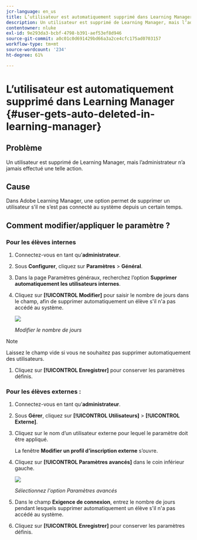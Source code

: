 ```yaml
---
jcr-language: en_us
title: L’utilisateur est automatiquement supprimé dans Learning Manager
description: Un utilisateur est supprimé de Learning Manager, mais l’administrateur n’a jamais effectué une telle action.
contentowner: nluke
exl-id: 9e293da3-bcbf-4798-b391-aef53ef8d946
source-git-commit: a0c01c0d691429bd66a3a2ce4cfc175ad0703157
workflow-type: tm+mt
source-wordcount: '234'
ht-degree: 61%

---
```


# L’utilisateur est automatiquement supprimé dans Learning Manager {#user-gets-auto-deleted-in-learning-manager}

## Problème

Un utilisateur est supprimé de Learning Manager, mais l’administrateur n’a jamais effectué une telle action.

## Cause

Dans Adobe Learning Manager, une option permet de supprimer un utilisateur s’il ne s’est pas connecté au système depuis un certain temps.

## Comment modifier/appliquer le paramètre ?

### Pour les élèves internes

1. Connectez-vous en tant qu’**administrateur**.
1. Sous **Configurer**, cliquez sur **Paramètres** > **Général**.
1. Dans la page Paramètres généraux, recherchez l’option **Supprimer automatiquement les utilisateurs internes**.
1. Cliquez sur **[!UICONTROL Modifier]** pour saisir le nombre de jours dans le champ, afin de supprimer automatiquement un élève s&#39;il n&#39;a pas accédé au système.

   ![](assets/cp-autodelete-internal.png)

   *Modifier le nombre de jours*

>[!NOTE]
>
>   Laissez le champ vide si vous ne souhaitez pas supprimer automatiquement des utilisateurs.


1. Cliquez sur **[!UICONTROL Enregistrer]** pour conserver les paramètres définis.

### Pour les élèves externes :

1. Connectez-vous en tant qu’**administrateur**.
1. Sous **Gérer**, cliquez sur **[!UICONTROL Utilisateurs]** > **[!UICONTROL Externe]**.
1. Cliquez sur le nom d’un utilisateur externe pour lequel le paramètre doit être appliqué.

   La fenêtre **Modifier un profil d’inscription externe** s’ouvre.

1. Cliquez sur **[!UICONTROL Paramètres avancés]** dans le coin inférieur gauche.

   ![](assets/cp-autodelete-external.png)

   *Sélectionnez l&#39;option Paramètres avancés*

1. Dans le champ **Exigence de connexion**, entrez le nombre de jours pendant lesquels supprimer automatiquement un élève s&#39;il n&#39;a pas accédé au système.
1. Cliquez sur **[!UICONTROL Enregistrer]** pour conserver les paramètres définis.
